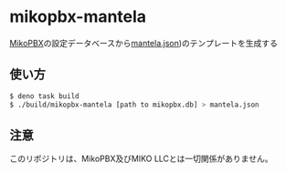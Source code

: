 # mikopbx-mantela
[MikoPBX](https://www.mikopbx.com/)の設定データベースから[mantela.json](https://github.com/KusaReMKN/mantela/blob/main/MANTELA.md))のテンプレートを生成する

## 使い方
```bash
$ deno task build
$ ./build/mikopbx-mantela [path to mikopbx.db] > mantela.json
```

## 注意
このリポジトリは、MikoPBX及びMIKO LLCとは一切関係がありません。
